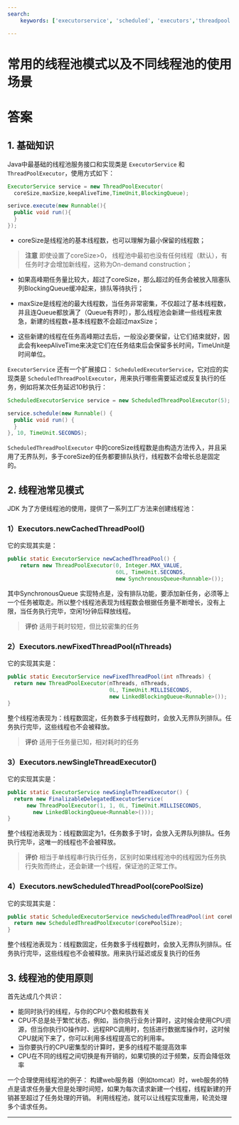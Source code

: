 ```yaml
---
search:
    keywords: ['executorservice', 'scheduled', 'executors','threadpool', '线程池']

---
```


# 常用的线程池模式以及不同线程池的使用场景

# 答案

## 1. 基础知识
Java中最基础的线程池服务接口和实现类是 `ExecutorService` 和 `ThreadPoolExecutor`，使用方式如下：

```java
ExecutorService service = new ThreadPoolExecutor(
  coreSize,maxSize,keepAliveTime,TimeUnit,BlockingQueue);

serivce.execute(new Runnable(){ 
  public void run(){
  }
});
```

* coreSize是线程池的基本线程数，也可以理解为最小保留的线程数；
> **注意**
即使设置了coreSize>0， 线程池中最初也没有任何线程（默认），有任务时才会增加新线程，这称为On-demand construction；

* 如果高峰期任务量比较大，超过了coreSize，那么超过的任务会被放入阻塞队列BlockingQueue缓冲起来，排队等待执行；

* maxSize是线程池的最大线程数，当任务非常密集，不仅超过了基本线程数，并且连Queue都放满了（Queue有界时），那么线程池会新建一些线程来救急，新建的线程数+基本线程数不会超过maxSize；

* 这些新建的线程在任务高峰期过去后，一般没必要保留，让它们结束就好，因此会有keepAliveTime来决定它们在任务结束后会保留多长时间，TimeUnit是时间单位。

`ExecutorService` 还有一个扩展接口： `ScheduledExecutorService`，它对应的实现类是 `ScheduledThreadPoolExecutor`，用来执行哪些需要延迟或反复执行的任务，例如将某次任务延迟10秒执行：

```java
ScheduledExecutorService service = new ScheduledThreadPoolExecutor(5);    

service.schedule(new Runnable() {
  public void run() {
  }
}, 10, TimeUnit.SECONDS);
```
`ScheduledThreadPoolExecutor` 中的coreSize线程数是由构造方法传入，并且采用了无界队列，多于coreSize的任务都要排队执行，线程数不会增长总是固定的。

## 2. 线程池常见模式
JDK 为了方便线程池的使用，提供了一系列工厂方法来创建线程池：

### 1）Executors.newCachedThreadPool()
它的实现其实是：
```java
public static ExecutorService newCachedThreadPool() {
    return new ThreadPoolExecutor(0, Integer.MAX_VALUE,
                                  60L, TimeUnit.SECONDS,
                                  new SynchronousQueue<Runnable>());
```
其中SynchronousQueue 实现特点是，没有排队功能，要添加新任务，必须等上一个任务被取走。所以整个线程池表现为线程数会根据任务量不断增长，没有上限，当任务执行完毕，空闲1分钟后释放线程。
> **评价**
适用于耗时较短，但比较密集的任务


### 2）Executors.newFixedThreadPool(nThreads)
它的实现其实是：
```java
public static ExecutorService newFixedThreadPool(int nThreads) {
  return new ThreadPoolExecutor(nThreads, nThreads,
                                0L, TimeUnit.MILLISECONDS,
                                new LinkedBlockingQueue<Runnable>());
}
```
整个线程池表现为：线程数固定，任务数多于线程数时，会放入无界队列排队。任务执行完毕，这些线程也不会被释放。
> **评价**
适用于任务量已知，相对耗时的任务


### 3）Executors.newSingleThreadExecutor()
它的实现其实是：
```java
public static ExecutorService newSingleThreadExecutor() {
  return new FinalizableDelegatedExecutorService(
      new ThreadPoolExecutor(1, 1, 0L, TimeUnit.MILLISECONDS, 
        new LinkedBlockingQueue<Runnable>()));
}
```
整个线程池表现为：线程数固定为1，任务数多于1时，会放入无界队列排队。任务执行完毕，这唯一的线程也不会被释放。
> **评价**
相当于单线程串行执行任务，区别时如果线程池中的线程因为任务执行失败而终止，还会新建一个线程，保证池的正常工作。

### 4）Executors.newScheduledThreadPool(corePoolSize)
它的实现其实是：
```java
public static ScheduledExecutorService newScheduledThreadPool(int corePoolSize) {
  return new ScheduledThreadPoolExecutor(corePoolSize);
}
```
整个线程池表现为：线程数固定，任务数多于线程数时，会放入无界队列排队。任务执行完毕，这些线程也不会被释放。用来执行延迟或反复执行的任务

## 3. 线程池的使用原则
首先达成几个共识：

* 能同时执行的线程，与你的CPU个数和核数有关
* CPU不总是处于繁忙状态，例如，当你执行业务计算时，这时候会使用CPU资源，但当你执行IO操作时、远程RPC调用时，包括进行数据库操作时，这时候CPU就闲下来了，你可以利用多线程提高它的利用率。
* 当你要执行的CPU密集型的计算时，更多的线程不能提高效率
* CPU在不同的线程之间切换是有开销的，如果切换的过于频繁，反而会降低效率

一个合理使用线程池的例子：
构建web服务器（例如tomcat）时，web服务的特点是请求任务量大但是处理时间短，如果为每次请求新建一个线程，线程新建的开销甚至超过了任务处理的开销。
利用线程池，就可以让线程实现重用，轮流处理多个请求任务。

---
